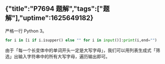 {"title":"P7694 题解","tags":["题解"],"uptime":1625649182}
---
严格一行 Python 3。

```python
for i in [i if i.isupper() else "" for i in input()]:print(i,end="")
```

由于「每一个长变体中的单词开头一定是大写字母」，我们可以用列表生成式「筛选」出输入字符串中的所有大写字母，遍历输出即可。